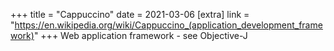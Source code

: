 +++
title = "Cappuccino"
date = 2021-03-06
[extra]
link = "https://en.wikipedia.org/wiki/Cappuccino_(application_development_framework)"
+++
Web application framework - see Objective-J

